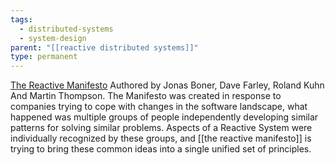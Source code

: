 ```yaml
---
tags:
  - distributed-systems
  - system-design
parent: "[[reactive distributed systems]]"
type: permanent
---
```

[The Reactive Manifesto](https://www.reactivemanifesto.org/)
Authored by Jonas Boner, Dave Farley, Roland Kuhn And Martin Thompson.
The Manifesto was created in response to companies trying to cope with changes in the software landscape, what happened was multiple groups of people independently developing similar patterns for solving similar problems. Aspects of a Reactive System were individually recognized by these groups, and [[the reactive manifesto]] is trying to bring these common ideas into a single unified set of principles.